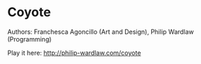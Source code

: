 # Coyote

Authors: Franchesca Agoncillo (Art and Design), Philip Wardlaw (Programming)

Play it here: http://philip-wardlaw.com/coyote

